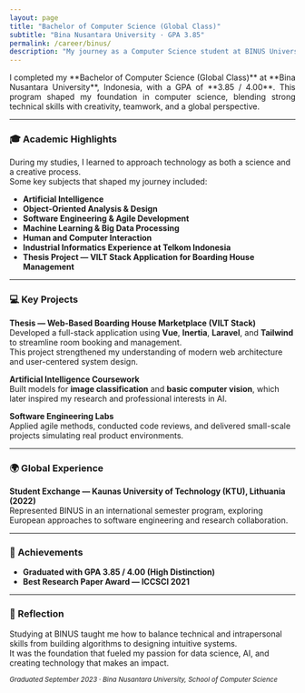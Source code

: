 ```yaml
---
layout: page
title: "Bachelor of Computer Science (Global Class)"
subtitle: "Bina Nusantara University · GPA 3.85"
permalink: /career/binus/
description: "My journey as a Computer Science student at BINUS University (Global Class), where I explored AI, software development, and design thinking while earning a High GPA of 3.85."
---
```


<section class="lead" style="text-align: justify;">
I completed my **Bachelor of Computer Science (Global Class)** at **Bina Nusantara University**, Indonesia, with a GPA of **3.85 / 4.00**.  
This program shaped my foundation in computer science, blending strong technical skills with creativity, teamwork, and a global perspective.
</section>

---

### 🎓 Academic Highlights

During my studies, I learned to approach technology as both a science and a creative process.  
Some key subjects that shaped my journey included:

- **Artificial Intelligence**  
- **Object-Oriented Analysis & Design**  
- **Software Engineering & Agile Development**  
- **Machine Learning & Big Data Processing**  
- **Human and Computer Interaction**  
- **Industrial Informatics Experience at Telkom Indonesia**  
- **Thesis Project — VILT Stack Application for Boarding House Management**

---

### 💻 Key Projects

**Thesis — Web-Based Boarding House Marketplace (VILT Stack)**  
Developed a full-stack application using **Vue**, **Inertia**, **Laravel**, and **Tailwind** to streamline room booking and management.  
This project strengthened my understanding of modern web architecture and user-centered system design.

**Artificial Intelligence Coursework**  
Built models for **image classification** and **basic computer vision**, which later inspired my research and professional interests in AI.

**Software Engineering Labs**  
Applied agile methods, conducted code reviews, and delivered small-scale projects simulating real product environments.

---

### 🌍 Global Experience

**Student Exchange — Kaunas University of Technology (KTU), Lithuania (2022)**  
Represented BINUS in an international semester program, exploring European approaches to software engineering and research collaboration.

---

### 🏅 Achievements

- **Graduated with GPA 3.85 / 4.00 (High Distinction)**  
- **Best Research Paper Award — ICCSCI 2021**  

---

### 💭 Reflection

Studying at BINUS taught me how to balance technical and intrapersonal skills from building algorithms to designing intuitive systems.  
It was the foundation that fueled my passion for data science, AI, and creating technology that makes an impact.

<p><small><em>Graduated September 2023 · Bina Nusantara University, School of Computer Science</em></small></p>
